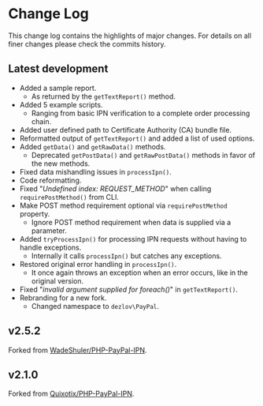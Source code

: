 # Change Log

This change log contains the highlights of major changes. For details on all finer changes please check the commits history.

## Latest development

- Added a sample report.
  - As returned by the `getTextReport()` method.
- Added 5 example scripts.
  - Ranging from basic IPN verification to a complete order processing chain.
- Added user defined path to Certificate Authority (CA) bundle file.
- Reformatted output of `getTextReport()` and added a list of used options. 
- Added `getData()` and `getRawData()` methods.
  - Deprecated `getPostData()` and `getRawPostData()` methods in favor of the new methods.
- Fixed data mishandling issues in `processIpn()`.
- Code reformatting.
- Fixed "*Undefined index: REQUEST_METHOD*" when calling `requirePostMethod()` from CLI.
- Make POST method requirement optional via `requirePostMethod` property.
  - Ignore POST method requirement when data is supplied via a parameter.
- Added `tryProcessIpn()` for processing IPN requests without having to handle exceptions.
  - Internally it calls `processIpn()` but catches any exceptions.
- Restored original error handling in `processIpn()`.
  - It once again throws an exception when an error occurs, like in the original version.
- Fixed "*invalid argument supplied for foreach()*" in `getTextReport()`.
- Rebranding for a new fork.
  - Changed namespace to `dezlov\PayPal`. 

## v2.5.2

Forked from [WadeShuler/PHP-PayPal-IPN](https://github.com/WadeShuler/PHP-PayPal-IPN).

## v2.1.0

Forked from [Quixotix/PHP-PayPal-IPN](https://github.com/Quixotix/PHP-PayPal-IPN).
